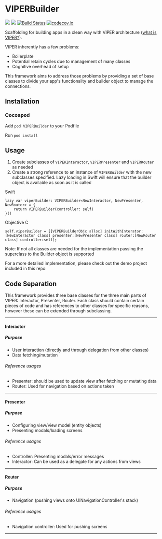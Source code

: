 # VIPERBuilder
![](https://img.shields.io/badge/platform-ios-lightgrey.svg)
![](https://img.shields.io/badge/swift-4.0-brightgreen.svg)
[![Build Status](https://travis-ci.org/etsy/VIPERBuilder.svg?branch=master)](https://travis-ci.org/etsy/VIPERBuilder)
[![codecov.io](http://codecov.io/github/etsy/VIPERBuilder/branch/master/graphs/badge.svg)](http://codecov.io/github/etsy/VIPERBuilder)

Scaffolding for building apps in a clean way with VIPER architecture ([what is VIPER?](https://medium.com/ios-os-x-development/ios-architecture-patterns-ecba4c38de52#.us2szxd78)).

VIPER inherently has a few problems:

* Boilerplate
* Potential retain cycles due to management of many classes
* Cognitive overhead of setup

This framework aims to address those problems by providing a set of base classes to divide your app's functionality and builder object to manage the connections.

## Installation

### Cocoapod
Add `pod VIPERBuilder` to your Podfile

Run `pod install`

## Usage
1. Create subclasses of `VIPERInteractor`, `VIPERPresenter` and `VIPERRouter` as needed
2. Create a strong reference to an instance of `VIPERBuilder` with the new subclasses specified. Lazy loading in Swift will ensure that the builder object is available as soon as it is called

Swift

	lazy var viperBuilder: VIPERBuilder<NewInteractor, NewPresenter, NewRouter> = {
	    return VIPERBuilder(controller: self)
	}()

Objective C

    self.viperBuilder = [[VIPERBuilderObjc alloc] initWithInterator:[NewInteractor class] presenter:[NewPresenter class] router:[NewRouter class] controller:self];
    
	
Note: If not all classes are needed for the implementation passing the superclass to the Builder object is supported

For a more detailed implementation, please check out the demo project included in this repo

## Code Separation
This framework provides three base classes for the three main parts of VIPER: Interactor, Presenter, Router. Each class should contain certain pieces of code and has references to other classes for specific reasons, however these can be extended through subclassing.

---

#### Interactor
##### Purpose
* User interaction (directly and through delegation from other classes)
* Data fetching/mutation

###### Reference usages
* Presenter: should be used to update view after fetching or mutating data
* Router: Used for navigation based on actions taken

---

#### Presenter
##### Purpose
* Configuring view/view model (entity objects)
* Presenting modals/loading screens

###### Reference usages
* Controller: Presenting modals/error messages
* Interactor: Can be used as a delegate for any actions from views

---

#### Router
##### Purpose
* Navigation (pushing views onto UINavigationController's stack)

###### Reference usages
* Navigation controller: Used for pushing screens

---
